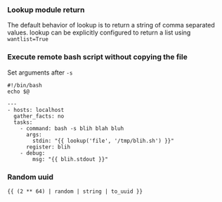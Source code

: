 ### Lookup module return

The default behavior of lookup is to return a string of comma separated values. lookup can be explicitly configured to return a list using `wantlist=True`

### Execute remote bash script without copying the file

Set arguments after `-s`

```
#!/bin/bash
echo $@
```

```
---
- hosts: localhost
  gather_facts: no
  tasks:
    - command: bash -s blih blah bluh
      args:
        stdin: "{{ lookup('file', '/tmp/blih.sh') }}"
      register: blih
    - debug:
        msg: "{{ blih.stdout }}"
```

### Random uuid

```
{{ (2 ** 64) | random | string | to_uuid }}
```
